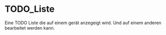 # TODO_Liste
 Eine TODO Liste die auf einem gerät anzegeigt wird. Und auf einem anderen bearbeitet werden kann.
